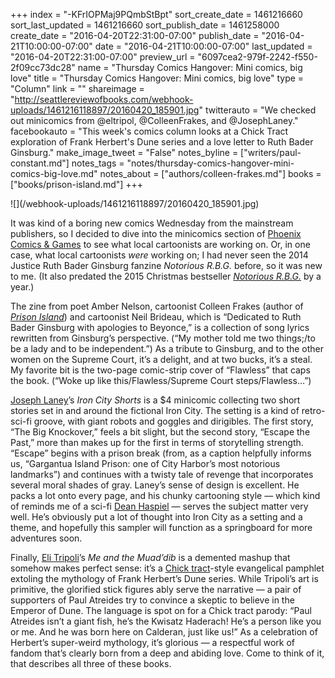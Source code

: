 +++
index = "-KFrIOPMaj9PQmbStBpt"
sort_create_date = 1461216660
sort_last_updated = 1461216660
sort_publish_date = 1461258000
create_date = "2016-04-20T22:31:00-07:00"
publish_date = "2016-04-21T10:00:00-07:00"
date = "2016-04-21T10:00:00-07:00"
last_updated = "2016-04-20T22:31:00-07:00"
preview_url = "6097cea2-979f-2242-f550-2f09cc73dc28"
name = "Thursday Comics Hangover: Mini comics, big love"
title = "Thursday Comics Hangover: Mini comics, big love"
type = "Column"
link = ""
shareimage = "http://seattlereviewofbooks.com/webhook-uploads/1461216118897/20160420_185901.jpg"
twitterauto = "We checked out minicomics from @eltripol, @ColleenFrakes, and @JosephLaney."
facebookauto = "This week's comics column looks at a Chick Tract exploration of Frank Herbert's Dune series and a love letter to Ruth Bader Ginsburg."
make_image_tweet = "False"
notes_byline = ["writers/paul-constant.md"]
notes_tags = "notes/thursday-comics-hangover-mini-comics-big-love.md"
notes_about = ["authors/colleen-frakes.md"]
books = ["books/prison-island.md"]
+++
<p class="image">![](/webhook-uploads/1461216118897/20160420_185901.jpg)</p>

It was kind of a boring new comics Wednesday from the mainstream publishers, so I decided to dive into the minicomics section of [Phoenix Comics & Games]( http://phoenixseattle.com/) to see what local cartoonists are working on. Or, in one case, what local cartoonists *were* working on; I had never seen the 2014 Justice Ruth Bader Ginsburg fanzine *Notorious R.B.G.* before, so it was new to me. (It also predated the 2015 Christmas bestseller [*Notorious R.B.G.*]( https://www.harpercollins.com/9780062415837/notorious-rbg) by a year.) 

The zine from poet Amber Nelson, cartoonist Colleen Frakes (author of [*Prison Island*]( http://seattlereviewofbooks.com/reviews/journey-to-prison-island/)) and cartoonist Neil Brideau, which is “Dedicated to Ruth Bader Ginsburg with apologies to Beyonce,” is a collection of song lyrics rewritten from Ginsburg’s perspective. (“My mother told me two things;/to be a lady and to be independent.”) As a tribute to Ginsburg, and to the other women on the Supreme Court, it’s a delight, and at two bucks, it’s a steal. My favorite bit is the two-page comic-strip cover of “Flawless” that caps the book. (“Woke up like this/Flawless/Supreme Court steps/Flawless…”) 

[Joseph Laney]( http://josephlaney.com/)’s *Iron City Shorts* is a $4 minicomic collecting two short stories set in and around the fictional Iron City. The setting is a kind of retro-sci-fi groove, with giant robots and goggles and dirigibles. The first story, “The Big Knockover,” feels a bit slight, but the second story, “Escape the Past,” more than makes up for the first in terms of storytelling strength. “Escape” begins with a prison break (from, as a caption helpfully informs us, “Gargantua Island Prison: one of City Harbor’s most notorious landmarks”) and continues with a twisty tale of revenge that incorporates several moral shades of gray. Laney’s sense of design is excellent. He packs a lot onto every page, and his chunky cartooning style — which kind of reminds me of a sci-fi [Dean Haspiel]( https://en.wikipedia.org/wiki/Dean_Haspiel) — serves the subject matter very well. He’s obviously put a lot of thought into Iron City as a setting and a theme, and hopefully this sampler will function as a springboard for more adventures soon.

Finally, [Eli Tripoli]( http://elitripoli.com/)’s *Me and the Muad’dib* is a demented mashup that somehow makes perfect sense: it’s a [Chick tract]( http://www.chick.com/gospel-tracts/?gclid=Cj0KEQjw0dy4BRCuuL_e5MeqmNABEiQAq8iNI__G-edqCtLwCtNkUYTAnNOfO9X2WeuOGaxyETBeO1MaAudi8P8HAQ)-style evangelical pamphlet extoling the mythology of Frank Herbert’s Dune series. While Tripoli’s art is primitive, the glorified stick figures ably serve the narrative — a pair of supporters of Paul Atreides try to convince a skeptic to believe in the Emperor of Dune. The language is spot on for a Chick tract parody: “Paul Atreides isn’t a giant fish, he’s the Kwisatz Haderach! He’s a person like you or me. And he was born here on Calderan, just like us!” As a celebration of Herbert’s super-weird mythology, it’s glorious — a respectful work of fandom that’s clearly born from a deep and abiding love. Come to think of it, that describes all three of these books.
